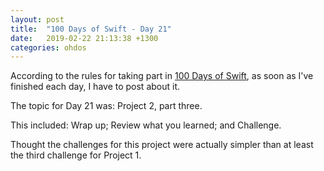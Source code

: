 ```yaml
---
layout: post
title:  "100 Days of Swift - Day 21"
date:   2019-02-22 21:13:38 +1300
categories: ohdos
---
```

According to the rules for taking part in [100 Days of Swift](https://www.hackingwithswift.com/100), as soon as I've finished each day, I have to post about it.

The topic for Day 21 was: Project 2, part three.

This included: Wrap up; Review what you learned; and Challenge.

Thought the challenges for this project were actually simpler than at least the third challenge for Project 1.
